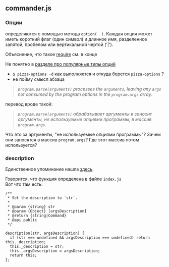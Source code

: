 ## commander.js

### Опции  
определяются с помощью метода ```option(  )```.
Каждая опция может иметь короткий флаг (один символ) и длинное имя, разделенное запятой, пробелом или вертикальной чертой ('|').


Объяснение, что такое [require](https://tuhub.ru/posts/javascript-moduli-rukovodstvo-dlya-nachinayushhih)  см. в конце

Не понятно в [разделе про популярные типы опций](https://github.com/tj/commander.js/#common-option-types-boolean-and-value)
- ```$ pizza-options -d``` как выполняется и откуда берется  ```pizza-options``` ?
- не пойму смысл абзаца
> *```program.parse(arguments)``` processes the ```arguments```, leaving any ```args``` not consumed by the program options in the ```program.args``` array.*

перевод вроде такой:
> *```program.parse(arguments)``` обрабатывает аргументы и заносит аргументы, не используемые опциями программы, в массив ```program.args```.*

Что это за аргументы, "не используемые опциями программы"? Зачем они заносятся в массив ```program.args```? Где этот массив потом используется?  


### description   
Единственное упоминание нашла [здесь](https://github.com/tj/commander.js/#commands).  

Говорится, что функция определена в файле ```index.js```  
Вот что там есть:
```
/**
 * Set the description to `str`.
 *
 * @param {string} str
 * @param {Object} [argsDescription]
 * @return {string|Command}
 * @api public
 */

description(str, argsDescription) {
  if (str === undefined && argsDescription === undefined) return this._description;
  this._description = str;
  this._argsDescription = argsDescription;
  return this;
};
```

